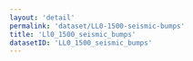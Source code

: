 ```yaml
---
layout: 'detail'
permalink: 'dataset/LL0-1500-seismic-bumps'
title: 'Ll0_1500_seismic_bumps'
datasetID: 'LL0_1500_seismic_bumps'
---
```

